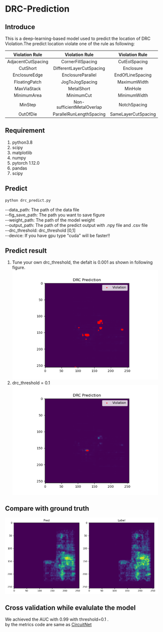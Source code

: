 # DRC-Prediction
## Introduce
This is a deep-learning-based model used to predict the location of DRC Violation.The predict location violate one of the rule as following:

|  Violation Rule        | Violation Rule|Violation Rule|
| :-------------: |:-------------:| :-----:|
| AdjacentCutSpacing        | CornerFillSpacing      |CutEolSpacing |
| CutShort        | DifferentLayerCutSpacing      |Enclosure |
| EnclosureEdge      | EnclosureParallel      |    EndOfLineSpacing|
| FloatingPatch      | JogToJogSpacing      |    MaximumWidth|
| MaxViaStack      | MetalShort      |    MinHole|
| MinimumArea      | MinimumCut      |    MinimumWidth|
| MinStep      | Non-sufficientMetalOverlap      |    NotchSpacing|
| OutOfDie      | ParallelRunLengthSpacing      |    SameLayerCutSpacing|


## Requirement
1. python3.8
2. scipy
3. matplotlib
4. numpy
5. pytorch 1.12.0
6. pandas
7. scipy
## Predict
```markdown
python drc_predict.py
```
--data_path: The path of the data file <br>
--fig_save_path: The path you want to save figure <br>
--weight_path: The path of the model weight <br>
--output_path: The path of the predict output with .npy file and .csv file <br>
--drc_threshold: drc_threshold [0,1] <br>
--device: If you have gpu type "cuda" will be faster!! <br>
## Predict result
1. Tune your own drc_threshold, the defalt is 0.001 as shown in following figure.
![image](https://github.com/ycchen218/DRC-Prediction/blob/master/git-image/DRC_0.001.png)
2. drc_threshold = 0.1 <br>
![image](https://github.com/ycchen218/DRC-Prediction/blob/master/git-image/DRC_0.01.png)
## Compare with ground truth
![image](https://github.com/ycchen218/DRC-Prediction/blob/master/git-image/compare.png)
## Cross validation while evalulate the model
We achieved the AUC with 0.99 with threshold=0.1 . <br>
by the metrics code are same as [CircuitNet](https://github.com/circuitnet/CircuitNet)
